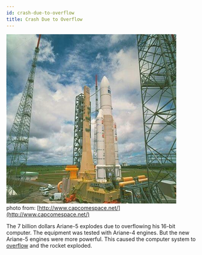 ```yaml
---
id: crash-due-to-overflow
title: Crash Due to Overflow
---
```


[![Ariane-5](ariane-5-v88-pad-03.jpg)](ariane-5-v88-pad-03.jpg)  
photo from: [http://www.capcomespace.net/](http://www.capcomespace.net/)

The 7 billion dollars Ariane-5 explodes due to overflowing his 16-bit computer.
The equipment was tested with Ariane-4 engines. But
the new Ariane-5 engines were more powerful. This caused the computer system to [overflow](twos-complement-overflow) and the rocket exploded. 